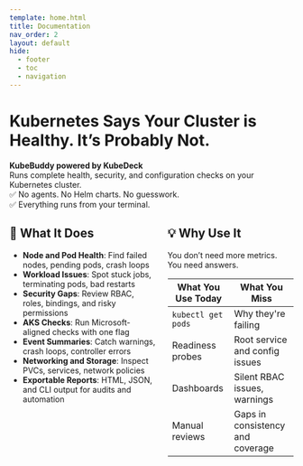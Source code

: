 ```yaml
---
template: home.html
title: Documentation
nav_order: 2
layout: default
hide:
  - footer
  - toc
  - navigation
---
```


# Kubernetes Says Your Cluster is Healthy. It’s Probably Not.
<div class="hero">
  <strong>KubeBuddy powered by KubeDeck</strong><br>
  Runs complete health, security, and configuration checks on your Kubernetes cluster.<br>
  ✅ No agents. No Helm charts. No guesswork.<br>
  ✅ Everything runs from your terminal.
</div>  

<div class="columns"><div class="column">

<h2>🚀 What It Does</h2> 
<ul>
  <li><strong>Node and Pod Health</strong>: Find failed nodes, pending pods, crash loops</li>
  <li><strong>Workload Issues</strong>: Spot stuck jobs, terminating pods, bad restarts</li>
  <li><strong>Security Gaps</strong>: Review RBAC, roles, bindings, and risky permissions</li>
  <li><strong>AKS Checks</strong>: Run Microsoft-aligned checks with one flag</li>
  <li><strong>Event Summaries</strong>: Catch warnings, crash loops, controller errors</li>
  <li><strong>Networking and Storage</strong>: Inspect PVCs, services, network policies</li>
  <li><strong>Exportable Reports</strong>: HTML, JSON, and CLI output for audits and automation</li>
</ul>

</div>   
<div class="column">   

<h2>💡 Why Use It</h2> 
<p>You don’t need more metrics. You need answers.</p>

<table class="landing-table">
  <thead>
    <tr>
      <th>What You Use Today</th>
      <th>What You Miss</th>
    </tr>
  </thead>
  <tbody>
    <tr>
      <td><code>kubectl get pods</code></td>
      <td>Why they're failing</td>
    </tr>
    <tr>
      <td>Readiness probes</td>
      <td>Root service and config issues</td>
    </tr>
    <tr>
      <td>Dashboards</td>
      <td>Silent RBAC issues, warnings</td>
    </tr>
    <tr>
      <td>Manual reviews</td>
      <td>Gaps in consistency and coverage</td>
    </tr>
  </tbody>
</table>
</div>
</div>